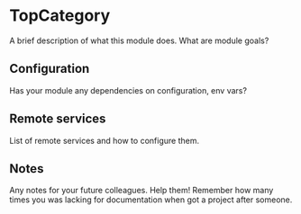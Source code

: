 # TopCategory

A brief description of what this module does.
What are module goals?

## Configuration

Has your module any dependencies on configuration, env vars?

## Remote services

List of remote services and how to configure them.

## Notes

Any notes for your future colleagues.
Help them!
Remember how many times you was lacking for documentation when got a project after someone.
